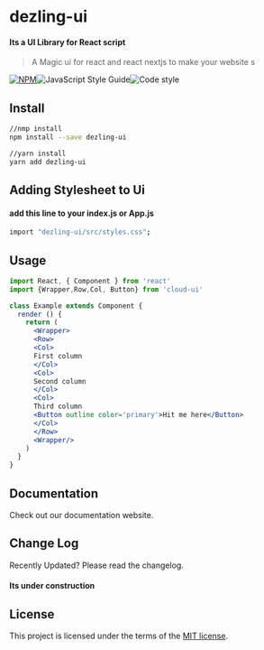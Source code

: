 # dezling-ui

#### Its a UI Library for React script

> A Magic ui for react and react nextjs to make your website s

[![NPM](https://img.shields.io/npm/v/dezling-ui.svg)](https://www.npmjs.com/package/dezling-ui)![![JavaScript Style Guide](https://img.shields.io/badge/code_style-standard-brightgreen.svg)](https://standardjs.com)![Code style](https://img.shields.io/badge/code_style-prettier-ff69b4.svg)

## Install

```bash
//nmp install
npm install --save dezling-ui

//yarn install
yarn add dezling-ui
```

## Adding Stylesheet to Ui

#### add this line to your index.js or App.js

```bash
import "dezling-ui/src/styles.css";

```

## Usage

```jsx
import React, { Component } from 'react'
import {Wrapper,Row,Col, Button} from 'cloud-ui'

class Example extends Component {
  render () {
    return (
      <Wrapper>
      <Row>
      <Col>
      First column
      </Col>
      <Col>
      Second column
      </Col>
      <Col>
      Third column
      <Button outline color='primary'>Hit me here</Button>
      </Col>
      </Row>
      <Wrapper/>
    )
  }
}
```

## Documentation

Check out our documentation website.

## Change Log

Recently Updated? Please read the changelog.

#### Its under construction

## License

This project is licensed under the terms of the [MIT license](https://github.com/dezlingroof/dezling-ui/#license).
